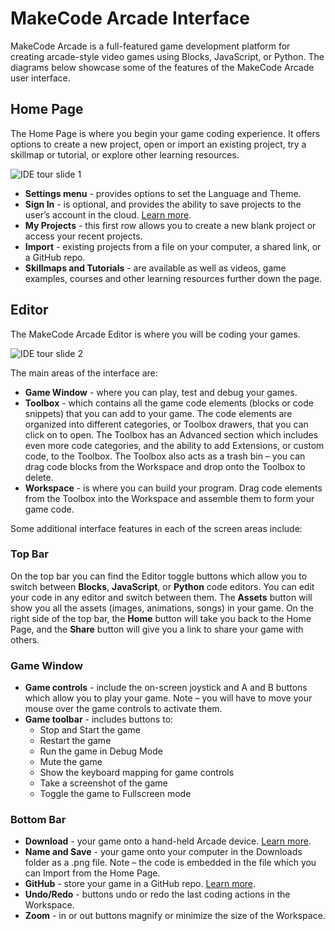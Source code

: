 # MakeCode Arcade Interface

MakeCode Arcade is a full-featured game development platform for creating arcade-style video games using Blocks, JavaScript, or Python. The diagrams below showcase some of the features of the MakeCode Arcade user interface.

## Home Page

The Home Page is where you begin your game coding experience. It offers options to create a new project, open or import an existing project, try a skillmap or tutorial, or explore other learning resources.

![IDE tour slide 1](/static/ide-tour/ide-tour1.png)

* **Settings menu** - provides options to set the Language and Theme.
* **Sign In** - is optional, and provides the ability to save projects to the user’s account in the cloud.  [Learn more](https://arcade.makecode.com/identity/sign-in).
* **My Projects** - this first row allows you to create a new blank project or access your recent projects.
* **Import** - existing projects from a file on your computer, a shared link, or a GitHub repo.
* **Skillmaps and Tutorials** - are available as well as videos, game examples, courses and other learning resources further down the page.

## Editor

The MakeCode Arcade Editor is where you will be coding your games.

![IDE tour slide 2](/static/ide-tour/ide-tour2.png)

The main areas of the interface are:
* **Game Window** - where you can play, test and debug your games.
* **Toolbox** - which contains all the game code elements (blocks or code snippets) that you can add to your game.  The code elements are organized into different categories, or Toolbox drawers, that you can click on to open.  The Toolbox has an Advanced section which includes even more code categories, and the ability to add Extensions, or custom code, to the Toolbox.  The Toolbox also acts as a trash bin – you can drag code blocks from the Workspace and drop onto the Toolbox to delete.
* **Workspace** - is where you can build your program.  Drag code elements from the Toolbox into the Workspace and assemble them to form your game code.

Some additional interface features in each of the screen areas include:
### Top Bar
On the top bar you can find the Editor toggle buttons which allow you to switch between **Blocks**, **JavaScript**, or **Python** code editors.  You can edit your code in any editor and switch between them.  The **Assets** button will show you all the assets (images, animations, songs) in your game.  On the right side of the top bar, the **Home** button will take you back to the Home Page, and the **Share** button will give you a link to share your game with others.

### Game Window
* **Game controls** - include the on-screen joystick and A and B buttons which allow you to play your game.  Note – you will have to move your mouse over the game controls to activate them. 
* **Game toolbar** - includes buttons to:
  * Stop and Start the game
  * Restart the game
  * Run the game in Debug Mode
  * Mute the game
  * Show the keyboard mapping for game controls
  * Take a screenshot of the game
  * Toggle the game to Fullscreen mode

### Bottom Bar
* **Download** - your game onto a hand-held Arcade device.  [Learn more](https://arcade.makecode.com/hardware).
* **Name and Save** - your game onto your computer in the Downloads folder as a .png file.  Note – the code is embedded in the file which you can Import from the Home Page.
* **GitHub** - store your game in a GitHub repo.  [Learn more](https://arcade.makecode.com/github).
* **Undo/Redo** - buttons undo or redo the last coding actions in the Workspace.
* **Zoom** -  in or out buttons magnify or minimize the size of the Workspace.

